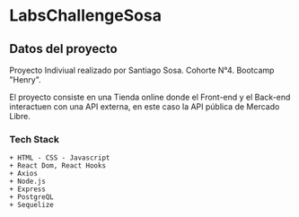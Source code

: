 # LabsChallengeSosa

## Datos del proyecto 

Proyecto Indiviual realizado por Santiago Sosa. Cohorte N°4. Bootcamp "Henry".

El proyecto consiste en una Tienda online donde el Front-end y el Back-end interactuen con una API externa, en este caso la API pública de Mercado Libre.

### Tech Stack

    + HTML - CSS - Javascript
    + React Dom, React Hooks
    + Axios
    + Node.js
    + Express
    + PostgreQL
    + Sequelize
